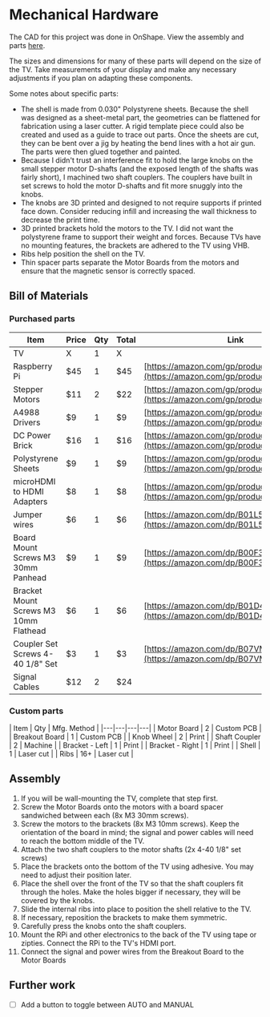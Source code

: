 # Mechanical Hardware

The CAD for this project was done in OnShape. View the assembly and parts [here](https://cad.onshape.com/documents/a323499ca448ff5cfd3dca22/w/1d5ba33bc2795cecee47b742/e/558a06e23199a00c5437c471).

The sizes and dimensions for many of these parts will depend on the size of the TV. Take measurements of your display and make any necessary adjustments if you plan on adapting these components.

Some notes about specific parts:

* The shell is made from 0.030" Polystyrene sheets. Because the shell was designed as a sheet-metal part, the geometries can be flattened for fabrication using a laser cutter. A rigid template piece could also be created and used as a guide to trace out parts. Once the sheets are cut, they can be bent over a jig by heating the bend lines with a hot air gun. The parts were then glued together and painted.
* Because I didn't trust an interference fit to hold the large knobs on the small stepper motor D-shafts (and the exposed length of the shafts was fairly short), I machined two shaft couplers. The couplers have built in set screws to hold the motor D-shafts and fit more snuggly into the knobs.
* The knobs are 3D printed and designed to not require supports if printed face down. Consider reducing infill and increasing the wall thickness to decrease the print time.
* 3D printed brackets hold the motors to the TV. I did not want the polystyrene frame to support their weight and forces. Because TVs have no mounting features, the brackets are adhered to the TV using VHB.
* Ribs help position the shell on the TV.
* Thin spacer parts separate the Motor Boards from the motors and ensure that the magnetic sensor is correctly spaced.

## Bill of Materials

### Purchased parts

| Item | Price | Qty | Total | Link |
|---|---|---|---|---|
| TV | X | 1 | X |  |
| Raspberry Pi | $45 | 1 | $45 | [https://amazon.com/gp/product/B07JR3M7FY](https://amazon.com/gp/product/B07JR3M7FY) |
| Stepper Motors | $11 | 2 | $22 | [https://amazon.com/gp/product/B00PNEQ9T4](https://amazon.com/gp/product/B00PNEQ9T4) |
| A4988 Drivers | $9 | 1 | $9 | [https://amazon.com/gp/product/B01FFGAKK8](https://amazon.com/gp/product/B01FFGAKK8) |
| DC Power Brick | $16 | 1 | $16 | [https://amazon.com/gp/product/B01ISM267G](https://amazon.com/gp/product/B01ISM267G) |
| Polystyrene Sheets | $9 | 1 | $9 | [https://amazon.com/gp/product/B00K88Y0MI](https://amazon.com/gp/product/B00K88Y0MI) |
| microHDMI to HDMI Adapters | $8 | 1 | $8 | [https://amazon.com/gp/product/B07K21HSQX](https://amazon.com/gp/product/B07K21HSQX) |
| Jumper wires | $6 | 1 | $6 | [https://amazon.com/dp/B01L5UKAPI/](https://amazon.com/dp/B01L5UKAPI/) |
| Board Mount Screws M3 30mm Panhead | $9 | 1 | $9 | [https://amazon.com/dp/B00F33U5S6](https://amazon.com/dp/B00F33U5S6) |
| Bracket Mount Screws M3 10mm Flathead | $6 | 1 | $6 | [https://amazon.com/dp/B01D4VHJJ6](https://amazon.com/dp/B01D4VHJJ6) |
| Coupler Set Screws 4-40 1/8" Set  | $3 | 1 | $3 | [https://amazon.com/dp/B07VM9Z2FS](https://amazon.com/dp/B07VM9Z2FS) |
| Signal Cables | $12 | 2 | $24 | |

### Custom parts
| Item | Qty | Mfg. Method |
|---|---|---|---|
| Motor Board | 2 | Custom PCB |
| Breakout Board | 1 | Custom PCB |
| Knob Wheel | 2 | Print |
| Shaft Coupler | 2 | Machine |
| Bracket - Left | 1 | Print |
| Bracket - Right | 1 | Print |
| Shell | 1 | Laser cut |
| Ribs | 16+ | Laser cut |

## Assembly

1. If you will be wall-mounting the TV, complete that step first.
1. Screw the Motor Boards onto the motors with a board spacer sandwiched between each (8x M3 30mm screws).
2. Screw the motors to the brackets (8x M3 10mm screws). Keep the orientation of the board in mind; the signal and power cables will need to reach the bottom middle of the TV.
3. Attach the two shaft couplers to the motor shafts (2x 4-40 1/8" set screws)
4. Place the brackets onto the bottom of the TV using adhesive. You may need to adjust their position later.
1. Place the shell over the front of the TV so that the shaft couplers fit through the holes. Make the holes bigger if necessary, they will be covered by the knobs.
2. Slide the internal ribs into place to position the shell relative to the TV.
3. If necessary, reposition the brackets to make them symmetric.
4. Carefully press the knobs onto the shaft couplers.
5. Mount the RPi and other electronics to the back of the TV using tape or zipties. Connect the RPi to the TV's HDMI port.
6. Connect the signal and power wires from the Breakout Board to the Motor Boards

## Further work
- [ ] Add a button to toggle between AUTO and MANUAL